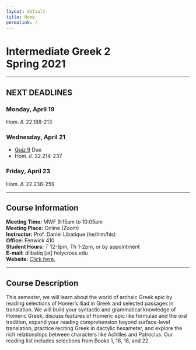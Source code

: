 ```yaml
---
layout: default
title: Home
permalink: /
---
```


# Intermediate Greek 2<br>Spring 2021

***

## NEXT DEADLINES

### Monday, April 19
Hom. *Il.* 22.188-213

### Wednesday, April 21
* [Quiz 9](https://hc.instructure.com/courses/2941/assignments/31072) Due
* Hom. *Il.* 22.214-237

### Friday, April 23
Hom. *Il.* 22.238-259

***

## Course Information

**Meeting Time:** MWF 9:15am to 10:05am  
**Meeting Place:**  Online (Zoom)  
**Instructor:** Prof. Daniel Libatique (he/him/his)  
**Office:** Fenwick 410  
**Student Hours:** T 12-1pm, Th 1-2pm, or by appointment  
**E-mail:** dlibatiq [at] holycross.edu  
**Website:** [Click here.](https://libatique.info)

***

## Course Description

This semester, we will learn about the world of archaic Greek epic by reading selections of Homer’s Iliad in Greek and selected passages in translation. We will build your syntactic and grammatical knowledge of Homeric Greek, discuss features of Homeric epic like formulae and the oral tradition, expand your reading comprehension beyond surface-level translation, practice reciting Greek in dactylic hexameter, and explore the rich relationships between characters like Achilles and Patroclus. Our reading list includes selections from Books 1, 16, 18, and 22.
